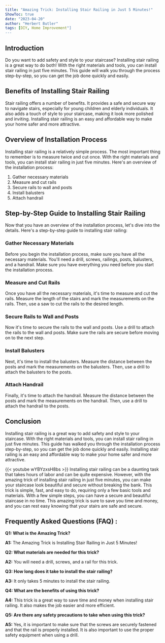 ```yaml
---
title: "Amazing Trick: Installing Stair Railing in Just 5 Minutes!"
ShowToc: true 
date: "2023-04-20"
author: "Herbert Butler" 
tags: [DIY, Home Improvement"]
---
```

## Introduction

Do you want to add safety and style to your staircase? Installing stair railing is a great way to do both! With the right materials and tools, you can install stair railing in just five minutes. This guide will walk you through the process step-by-step, so you can get the job done quickly and easily. 

## Benefits of Installing Stair Railing

Stair railing offers a number of benefits. It provides a safe and secure way to navigate stairs, especially for young children and elderly individuals. It also adds a touch of style to your staircase, making it look more polished and inviting. Installing stair railing is an easy and affordable way to make your home safer and more attractive. 

## Overview of Installation Process

Installing stair railing is a relatively simple process. The most important thing to remember is to measure twice and cut once. With the right materials and tools, you can install stair railing in just five minutes. Here's an overview of the installation process: 

1. Gather necessary materials 
2. Measure and cut rails 
3. Secure rails to wall and posts 
4. Install balusters 
5. Attach handrail 

## Step-by-Step Guide to Installing Stair Railing

Now that you have an overview of the installation process, let's dive into the details. Here's a step-by-step guide to installing stair railing: 

### Gather Necessary Materials

Before you begin the installation process, make sure you have all the necessary materials. You'll need a drill, screws, railings, posts, balusters, and a handrail. Make sure you have everything you need before you start the installation process. 

### Measure and Cut Rails

Once you have all the necessary materials, it's time to measure and cut the rails. Measure the length of the stairs and mark the measurements on the rails. Then, use a saw to cut the rails to the desired length. 

### Secure Rails to Wall and Posts

Now it's time to secure the rails to the wall and posts. Use a drill to attach the rails to the wall and posts. Make sure the rails are secure before moving on to the next step. 

### Install Balusters

Next, it's time to install the balusters. Measure the distance between the posts and mark the measurements on the balusters. Then, use a drill to attach the balusters to the posts. 

### Attach Handrail

Finally, it's time to attach the handrail. Measure the distance between the posts and mark the measurements on the handrail. Then, use a drill to attach the handrail to the posts. 

## Conclusion

Installing stair railing is a great way to add safety and style to your staircase. With the right materials and tools, you can install stair railing in just five minutes. This guide has walked you through the installation process step-by-step, so you can get the job done quickly and easily. Installing stair railing is an easy and affordable way to make your home safer and more attractive.

{{< youtube wYBYzxsH8bs >}} 
Installing stair railing can be a daunting task that takes hours of labor and can be quite expensive. However, with the amazing trick of installing stair railing in just five minutes, you can make your staircase look beautiful and secure without breaking the bank. This trick is simple, fast, and easy to do, requiring only a few basic tools and materials. With a few simple steps, you can have a secure and beautiful staircase in no time. This amazing trick is sure to save you time and money, and you can rest easy knowing that your stairs are safe and secure.

## Frequently Asked Questions (FAQ) :
**Q1: What is the Amazing Trick?**

**A1:** The Amazing Trick is Installing Stair Railing in Just 5 Minutes!

**Q2: What materials are needed for this trick?**

**A2:** You will need a drill, screws, and a rail for this trick.

**Q3: How long does it take to install the stair railing?**

**A3:** It only takes 5 minutes to install the stair railing.

**Q4: What are the benefits of using this trick?**

**A4:** This trick is a great way to save time and money when installing stair railing. It also makes the job easier and more efficient.

**Q5: Are there any safety precautions to take when using this trick?**

**A5:** Yes, it is important to make sure that the screws are securely fastened and that the rail is properly installed. It is also important to use the proper safety equipment when using a drill.





